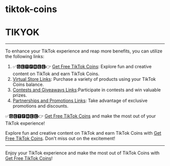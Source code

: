 # tiktok-coins
# TIKYOK
---

To enhance your TikTok experience and reap more benefits, you can utilize the following links:
1. ✅🅶🅴🆃🅵🆁🅴🅴👉 [Get Free TikTok Coins](https://nabok-692f7.web.app/): Explore fun and creative content on TikTok and earn TikTok Coins.
2. [Virtual Store Links](https://nabok-692f7.web.app/): Purchase a variety of products using your TikTok Coins balance.
3. [Contests and Giveaways Links](https://nabok-692f7.web.app/):Participate in contests and win valuable prizes.
4. [Partnerships and Promotions Links](https://nabok-692f7.web.app/): Take advantage of exclusive promotions and discounts.

✅🅶🅴🆃🅵🆁🅴🅴👉 [Get Free TikTok Coins](https://nabok-692f7.web.app/) and make the most out of your TikTok experience!

Explore fun and creative content on TikTok and earn TikTok Coins with [Get Free TikTok Coins](https://nabok-692f7.web.app/). Don't miss out on the excitement!

---

Enjoy your TikTok experience and make the most out of TikTok Coins with [Get Free TikTok Coins](https://nabok-692f7.web.app/)!
